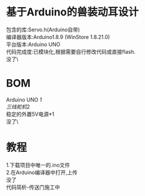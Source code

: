 # 基于Arduino的兽装动耳设计
包含的库:Servo.h(Arduino自带)\
编译器版本:Arduino1.8.9 (WinStore 1.8.21.0)\
平台版本:Arduino UNO\
代码完成度:已模块化,根据需要自行修改代码或直接flash.\
没了\

# BOM
Arduino UNO *1\
三线舵机*2\
稳定的外置5V电源*1\
没了\

# 教程
1.下载项目中唯一的.ino文件\
2.在Arduino编译器中打开,上传\
没了\
代码简析-传送门施工中
